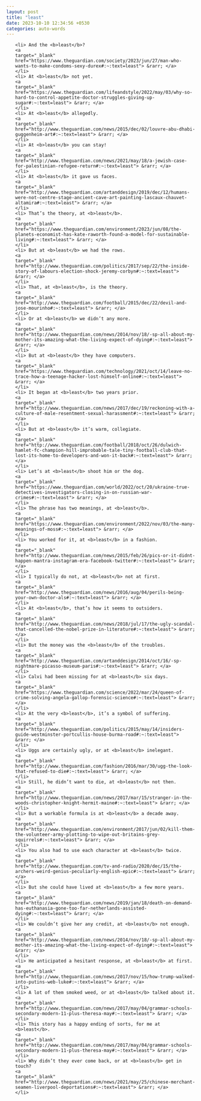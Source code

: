 ```yaml
---
layout: post
title: "least"
date: 2023-10-10 12:34:56 +0530
categories: auto-words
---
```

<ol>

    <li> And the <b>least</b>?
    <a 
    target="_blank" 
    href="https://www.theguardian.com/society/2023/jun/27/man-who-wants-to-make-condoms-sexy-durex#:~:text=least"> &rarr; </a>
    </li>
    <li> At <b>least</b> not yet.
    <a 
    target="_blank" 
    href="https://www.theguardian.com/lifeandstyle/2022/may/03/why-so-hard-to-control-appetite-doctor-struggles-giving-up-sugar#:~:text=least"> &rarr; </a>
    </li>
    <li> At <b>least</b> allegedly.
    <a 
    target="_blank" 
    href="http://www.theguardian.com/news/2015/dec/02/louvre-abu-dhabi-guggenheim-art#:~:text=least"> &rarr; </a>
    </li>
    <li> At <b>least</b> you can stay!
    <a 
    target="_blank" 
    href="http://www.theguardian.com/news/2021/may/18/a-jewish-case-for-palestinian-refugee-return#:~:text=least"> &rarr; </a>
    </li>
    <li> At <b>least</b> it gave us faces.
    <a 
    target="_blank" 
    href="http://www.theguardian.com/artanddesign/2019/dec/12/humans-were-not-centre-stage-ancient-cave-art-painting-lascaux-chauvet-altamira#:~:text=least"> &rarr; </a>
    </li>
    <li> That’s the theory, at <b>least</b>.
    <a 
    target="_blank" 
    href="https://www.theguardian.com/environment/2023/jun/08/the-planets-economist-has-kate-raworth-found-a-model-for-sustainable-living#:~:text=least"> &rarr; </a>
    </li>
    <li> But at <b>least</b> we had the rows.
    <a 
    target="_blank" 
    href="http://www.theguardian.com/politics/2017/sep/22/the-inside-story-of-labours-election-shock-jeremy-corbyn#:~:text=least"> &rarr; </a>
    </li>
    <li> That, at <b>least</b>, is the theory.
    <a 
    target="_blank" 
    href="http://www.theguardian.com/football/2015/dec/22/devil-and-jose-mourinho#:~:text=least"> &rarr; </a>
    </li>
    <li> Or at <b>least</b> we didn’t any more.
    <a 
    target="_blank" 
    href="http://www.theguardian.com/news/2014/nov/18/-sp-all-about-my-mother-its-amazing-what-the-living-expect-of-dying#:~:text=least"> &rarr; </a>
    </li>
    <li> But at <b>least</b> they have computers.
    <a 
    target="_blank" 
    href="https://www.theguardian.com/technology/2021/oct/14/leave-no-trace-how-a-teenage-hacker-lost-himself-online#:~:text=least"> &rarr; </a>
    </li>
    <li> It began at <b>least</b> two years prior.
    <a 
    target="_blank" 
    href="http://www.theguardian.com/news/2017/dec/19/reckoning-with-a-culture-of-male-resentment-sexual-harassment#:~:text=least"> &rarr; </a>
    </li>
    <li> But at <b>least</b> it’s warm, collegiate.
    <a 
    target="_blank" 
    href="http://www.theguardian.com/football/2018/oct/26/dulwich-hamlet-fc-champion-hill-improbable-tale-tiny-football-club-that-lost-its-home-to-developers-and-won-it-back#:~:text=least"> &rarr; </a>
    </li>
    <li> Let’s at <b>least</b> shoot him or the dog.
    <a 
    target="_blank" 
    href="https://www.theguardian.com/world/2022/oct/20/ukraine-true-detectives-investigators-closing-in-on-russian-war-crimes#:~:text=least"> &rarr; </a>
    </li>
    <li> The phrase has two meanings, at <b>least</b>.
    <a 
    target="_blank" 
    href="https://www.theguardian.com/environment/2022/nov/03/the-many-meanings-of-moss#:~:text=least"> &rarr; </a>
    </li>
    <li> You worked for it, at <b>least</b> in a fashion.
    <a 
    target="_blank" 
    href="http://www.theguardian.com/news/2015/feb/26/pics-or-it-didnt-happen-mantra-instagram-era-facebook-twitter#:~:text=least"> &rarr; </a>
    </li>
    <li> I typically do not, at <b>least</b> not at first.
    <a 
    target="_blank" 
    href="http://www.theguardian.com/news/2016/aug/04/perils-being-your-own-doctor-als#:~:text=least"> &rarr; </a>
    </li>
    <li> At <b>least</b>, that’s how it seems to outsiders.
    <a 
    target="_blank" 
    href="http://www.theguardian.com/news/2018/jul/17/the-ugly-scandal-that-cancelled-the-nobel-prize-in-literature#:~:text=least"> &rarr; </a>
    </li>
    <li> But the money was the <b>least</b> of the troubles.
    <a 
    target="_blank" 
    href="http://www.theguardian.com/artanddesign/2014/oct/16/-sp-nightmare-picasso-museum-paris#:~:text=least"> &rarr; </a>
    </li>
    <li> Calvi had been missing for at <b>least</b> six days.
    <a 
    target="_blank" 
    href="https://www.theguardian.com/science/2022/mar/24/queen-of-crime-solving-angela-gallop-forensic-science#:~:text=least"> &rarr; </a>
    </li>
    <li> At the very <b>least</b>, it’s a symbol of suffering.
    <a 
    target="_blank" 
    href="http://www.theguardian.com/politics/2015/may/14/insiders-guide-westminster-portcullis-house-burma-road#:~:text=least"> &rarr; </a>
    </li>
    <li> Uggs are certainly ugly, or at <b>least</b> inelegant.
    <a 
    target="_blank" 
    href="http://www.theguardian.com/fashion/2016/mar/30/ugg-the-look-that-refused-to-die#:~:text=least"> &rarr; </a>
    </li>
    <li> Still, he didn’t want to die, at <b>least</b> not then.
    <a 
    target="_blank" 
    href="http://www.theguardian.com/news/2017/mar/15/stranger-in-the-woods-christopher-knight-hermit-maine#:~:text=least"> &rarr; </a>
    </li>
    <li> But a workable formula is at <b>least</b> a decade away.
    <a 
    target="_blank" 
    href="http://www.theguardian.com/environment/2017/jun/02/kill-them-the-volunteer-army-plotting-to-wipe-out-britains-grey-squirrels#:~:text=least"> &rarr; </a>
    </li>
    <li> You also had to use each character at <b>least</b> twice.
    <a 
    target="_blank" 
    href="http://www.theguardian.com/tv-and-radio/2020/dec/15/the-archers-weird-genius-peculiarly-english-epic#:~:text=least"> &rarr; </a>
    </li>
    <li> But she could have lived at <b>least</b> a few more years.
    <a 
    target="_blank" 
    href="http://www.theguardian.com/news/2019/jan/18/death-on-demand-has-euthanasia-gone-too-far-netherlands-assisted-dying#:~:text=least"> &rarr; </a>
    </li>
    <li> We couldn’t give her any credit, at <b>least</b> not enough.
    <a 
    target="_blank" 
    href="http://www.theguardian.com/news/2014/nov/18/-sp-all-about-my-mother-its-amazing-what-the-living-expect-of-dying#:~:text=least"> &rarr; </a>
    </li>
    <li> He anticipated a hesitant response, at <b>least</b> at first.
    <a 
    target="_blank" 
    href="http://www.theguardian.com/news/2017/nov/15/how-trump-walked-into-putins-web-luke#:~:text=least"> &rarr; </a>
    </li>
    <li> A lot of them smoked weed, or at <b>least</b> talked about it.
    <a 
    target="_blank" 
    href="http://www.theguardian.com/news/2017/may/04/grammar-schools-secondary-modern-11-plus-theresa-may#:~:text=least"> &rarr; </a>
    </li>
    <li> This story has a happy ending of sorts, for me at <b>least</b>.
    <a 
    target="_blank" 
    href="http://www.theguardian.com/news/2017/may/04/grammar-schools-secondary-modern-11-plus-theresa-may#:~:text=least"> &rarr; </a>
    </li>
    <li> Why didn’t they ever come back, or at <b>least</b> get in touch?
    <a 
    target="_blank" 
    href="http://www.theguardian.com/news/2021/may/25/chinese-merchant-seamen-liverpool-deportations#:~:text=least"> &rarr; </a>
    </li>
